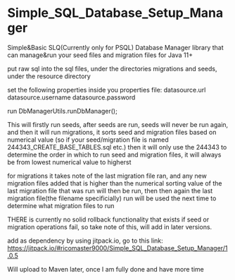 # Simple_SQL_Database_Setup_Manager
Simple&Basic SLQ(Currently only for PSQL) Database Manager library that can manage&run your seed files and migration files for Java 11+

put raw sql into the sql files, under the directories migrations and seeds, under the resource directory

set the following properties inside you properties file:
datasource.url
datasource.username
datasource.password

run DbManagerUtils.runDbManager();

This will firstly run seeds, after seeds are run, seeds will never be run again, and then it will run migrations, it sorts seed and migration files based on numerical value (so if your seed/migration file is named 244343_CREATE_BASE_TABLES.sql etc.) then it will only use the 244343 to determine the order in which to run seed and migration files, it will always be from lowest numerical value to higherst

for migrations it takes note of the last migration file ran, and any new migration files added that is higher than the numerical sorting value of the last migration file that was run will then be run, then then again the last migration file(the filename specificially) run will be used the next time to determine what migration files to run

THERE is currently no solid rollback functionality that exists if seed or migration operations fail, so take note of this, will add in later versions.

add as dependency by using jitpack.io, go to this link: https://jitpack.io/#ricomaster9000/Simple_SQL_Database_Setup_Manager/1.0.5

Will upload to Maven later, once I am fully done and have more time
